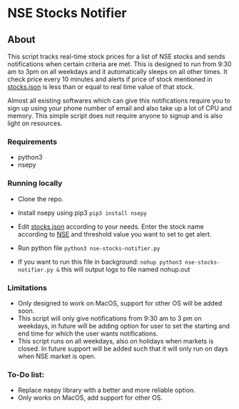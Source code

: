 # NSE Stocks Notifier

## About
This script tracks real-time stock prices for a list of NSE stocks and sends notifications when certain criteria are met. This is designed to run from 9:30 am to 3pm on all weekdays and it automatically sleeps on all other times. It check price every 10 minutes and alerts if price of stock mentioned in [stocks.json](https://github.com/Vedant-Mhatre/nse-stocks-notifier/blob/main/stocks.json) is less than or equal to real time value of that stock.

Almost all existing softwares which can give this notifications require you to sign up using your phone number of email and also take up a lot of CPU and memory. This simple script does not require anyone to signup and is also light on resources.

### Requirements
* python3
* nsepy

### Running locally

* Clone the repo.

* Install nsepy using pip3 ``` pip3 install nsepy ```

* Edit [stocks.json](https://github.com/Vedant-Mhatre/nse-stocks-notifier/blob/main/stocks.json) according to your needs. Enter the stock name according to [NSE](https://www1.nseindia.com/live_market/dynaContent/live_watch/equities_stock_watch.htm) and threshold value you want to set to get alert.

* Run python file
``` python3 nse-stocks-notifier.py ```

* If you want to run this file in background: 
``` nohup python3 nse-stocks-notifier.py & ``` this will output logs to file named nohup.out

### Limitations
* Only designed to work on MacOS, support for other OS will be added soon.
* This script will only give notifications from 9:30 am to 3 pm on weekdays, in future will be adding option for user to set the starting and end time for which the user wants notifications.
* This script runs on all weekdays, also on holidays when markets is closed. In future support will be added such that it will only run on days when NSE market is open.

### To-Do list:
* Replace nsepy library with a better and more reliable option.
* Only works on MacOS, add support for other OS.
